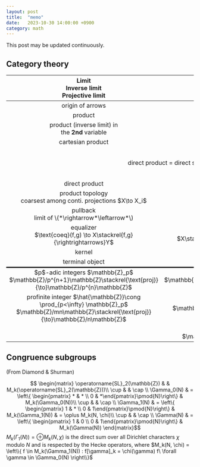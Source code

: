 ```yaml
---
layout: post
title:  "memo"
date:   2023-10-30 14:00:00 +0900
category: math
---
```

This post may be updated continuously.

## Category theory
<table>
    <thead>
        <tr>
            <th style="text-align: center">
                Limit 
                <br/>
                    Inverse limit 
                <br/>
                    Projective limit
            </th>
            <th style="text-align: center">
                Colimit 
                <br/>
                    Direct limit 
                <br/>
                    Inductive limit
            </th>
            <th style="text-align: center"></th>
        </tr>
    </thead>
    <tbody>
        <tr>
            <td style="text-align: center">origin of arrows</td>
            <td style="text-align: center">target of arrows</td>
            <td style="text-align: center"></td>
        </tr>
        <tr>
            <td style="text-align: center">product</td>
            <td style="text-align: center">coprodut</td>
            <td style="text-align: center"></td>
        </tr>
        <tr>
            <td style="text-align: center">
                product (inverse limit) in 
                <br/>
                    the 
                <strong>2nd</strong>
                    variable
            </td>
            <td style="text-align: center">
                coproduct (direct limit) in  
                <br/>
                    the 
                <strong>1st</strong>
                    var
            </td>
            <td style="text-align: center">$\operatorname{Hom}$ sends … to product</td>
        </tr>
        <tr>
            <td style="text-align: center">cartesian product</td>
            <td style="text-align: center">disjoint union</td>
            <td style="text-align: center">in $\textsf{Set}$</td>
        </tr>
        <tr>
            <td colspan="2" style="text-align: center">direct product = direct sum  $\oplus$</td>
            <td style="text-align: center">in $\textsf{Ab}$, $R$-$\textsf{Mod}$, $K$-$\textsf{VectSpace}$, etc.</td>
        </tr>
        <tr>
            <td style="text-align: center">direct product</td>
            <td style="text-align: center">free product</td>
            <td style="text-align: center">in $\textsf{Grp}$</td>
        </tr>
        <tr>
            <td style="text-align: center">
                product topology
                <br/>
                    coarsest among conti. projections $X\to X_i$
            </td>
            <td style="text-align: center">
                disjoint union topology
                <br/>
                    finest among conti. injections $X_i\to X$
            </td>
            <td style="text-align: center">in $\textsf{Top}$</td>
        </tr>
        <tr>
            <td style="text-align: center">
                pullback
                <br/>
                limit of \(*\rightarrow*\leftarrow*\)
            </td>
            <td style="text-align: center">
                pushout
                <br/>
                colimit of \(*\leftarrow*\rightarrow*\)
            </td>
            <td style="text-align: center"></td>
        </tr>
        <tr>
            <td style="text-align: center">
                equalizer
                <br/>
                $\text{coeq}(f,g) \to X\stackrel{f,g}{\rightrightarrows}Y$
            </td>
            <td style="text-align: center">
                coequalizer
                <br/>
                $X\stackrel{f,g}{\rightrightarrows} Y \to \text{coeq}(f,g)$
            </td>
            <td style="text-align: center"></td>
        </tr>
        <tr>
            <td style="text-align: center">kernel</td>
            <td style="text-align: center">cokernel (quotient)</td>
            <td style="text-align: center"></td>
        </tr>
        <tr style="border-bottom: solid black">
            <td style="text-align: center">terminal object</td>
            <td style="text-align: center">initial object</td>
            <td style="text-align: center"></td>
        </tr>
        <tr>
            <td style="text-align: center">
                $p$-adic integers $\mathbb{Z}_p$
                <br/>
                $\mathbb{Z}/p^{n+1}\mathbb{Z}\stackrel{\text{proj}}{\to}\mathbb{Z}/p^{n}\mathbb{Z}$
            </td>
            <td style="text-align: center">
                Prüfer group $\mathbb{Z}(p^\infty)$
                <br/>
                $\mathbb{Z}/p^{n}\mathbb{Z}\to\mathbb{Z}/p^{n+1}\mathbb{Z}$; $a\mapsto pa$
            </td>
            <td style="text-align: center"></td>
        </tr>
        <tr>
            <td style="text-align: center">
                profinite integer $\hat{\mathbb{Z}}\cong \prod_{p&lt;\infty} \mathbb{Z}_p$
                <br/>
                $\mathbb{Z}/mn\mathbb{Z}\stackrel{\text{proj}}{\to}\mathbb{Z}/n\mathbb{Z}$
            </td>
            <td style="text-align: center">
                $\mathbb{Q}/\mathbb{Z}$
                <br/>
                $\mathbb{Z}/n\mathbb{Z}\to\mathbb{Z}/mn\mathbb{Z}$; $a \mapsto ma$
            </td>
            <td style="text-align: center"></td>
        </tr>
        <tr>
            <td style="text-align: center"></td>
            <td style="text-align: center">
                Stalk of sheaf $\mathcal{F}_x$
                <br/>
                $\mathcal{F}(U)\to\mathcal{F}(V)$; $s \mapsto s|_V$
            </td>
            <td style="text-align: center"></td>
        </tr>
    </tbody>
</table>

## Congruence subgroups 

(From Diamond & Shurman)

$$ \begin{matrix} 
    \operatorname{SL}_2(\mathbb{Z}) & & M_k(\operatorname{SL}_2(\mathbb{Z}))\\ 
    \cup  &  & \cap \\  
    \Gamma_0(N) & = \left\{ \begin{pmatrix} * & * \\ 0 & *\end{pmatrix}\pmod{N}\right\} &  M_k(\Gamma_0(N))\\
    \cup  &  & \cap \\  
    \Gamma_1(N) & = \left\{ \begin{pmatrix} 1 & * \\ 0 & 1\end{pmatrix}\pmod{N}\right\} &  M_k(\Gamma_1(N)) & = \oplus M_k(N, \chi)\\
    \cup  &  & \cap \\  
    \Gamma(N) & = \left\{ \begin{pmatrix} 1 & 0 \\ 0 & 1\end{pmatrix}\pmod{N}\right\} &  M_k(\Gamma(N))
\end{matrix}$$
$M_k(\Gamma_1(N)) = \oplus M_k(N, \chi)$ is the direct sum over all Dirichlet characters $\chi$ modulo $N$ and is respected by the Hecke operators, where $M_k(N, \chi) = \left\\{ f \in M_k(\Gamma_1(N)) : f[\gamma]_k = \chi(\gamma) f\ \forall \gamma \in \Gamma_0(N) \right\\}$ 


<!-- | Limit <br> Inverse limit <br> Projective limit| Colimit <br> Direct limit <br> Inductive limit||
|:---:|:---:|:---:|
|origin of arrows|target of arrows||
|product|coprodut||
|product (inverse limit) in <br> the **2nd** variable|coproduct (direct limit) in  <br> the **1st** var|$\operatorname{Hom}$ sends ... to product|
|cartesian product|disjoint union|in $\textsf{Set}$|
|direct product = direct sum  $\oplus$| |in $\textsf{Ab}$, $R$-$\textsf{Mod}$, $K$-$\textsf{VectSpace}$, etc.|
|direct product|free product|in $\textsf{Grp}$|
|product topology<br> coarsest among conti. projections $X\to X_i$ |disjoint union<br> finest among conti. injections $X_i\to X$|in $\textsf{Top}$|
|pullback<br>limit of $$*\rightarrow*\leftarrow* $$|pushout<br>colimit of $$*\leftarrow*\rightarrow* $$|
|equalizer<br>$\text{coeq}(f,g) \to X\stackrel{f,g}{\rightrightarrows}Y$|coequalizer<br>$X\stackrel{f,g}{\rightrightarrows} Y \to \text{coeq}(f,g)$|
|kernel|cokernel (quotient)||
|terminal object|initial object||
|Examples|||
|$p$-adic integers $\mathbb{Z}_p$<br>$\mathbb{Z}/p^{n+1}\mathbb{Z}\to\mathbb{Z}/p^{n}\mathbb{Z}$|Prüfer group $\mathbb{Z}(p^\infty)$<br>$\mathbb{Z}/p^{n}\mathbb{Z}\to\mathbb{Z}/p^{n+1}\mathbb{Z}$; $a\mapsto pa$||
|profinite integer $\hat{\mathbb{Z}}\cong \prod_{p<\infty} \mathbb{Z}_p$<br>projections $\mathbb{Z}/mn\mathbb{Z}\to\mathbb{Z}/n\mathbb{Z}$|$\mathbb{Q}/\mathbb{Z}$<br>$\mathbb{Z}/n\mathbb{Z}\to\mathbb{Z}/mn\mathbb{Z}$; $a \mapsto ma$||
||Stalk of sheaf $\mathcal{F}_x$<br>$\mathcal{F}(U)\to\mathcal{F}(V)$; $s \mapsto s\|_V$|| -->